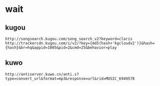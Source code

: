 # wait

## kugou

`http://songsearch.kugou.com/song_search_v2?keyword=claris`
`http://trackercdn.kugou.com/i/v2/?key={md5(hash+'kgcloudv2')}&hash={hash}&br=hq&appid=1005&pid=2&cmd=25&behavior=play`

## kuwo

`http://antiserver.kuwo.cn/anti.s?type=convert_url&format=mp3&response=url&rid=MUSIC_6949578`
